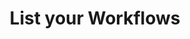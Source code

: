 ---
title: List your Workflows
excerpt: This endpoint returns a list of all your workflows.
api:
  file: openapi (2).json
  operationId: list_workflows
hidden: false
---